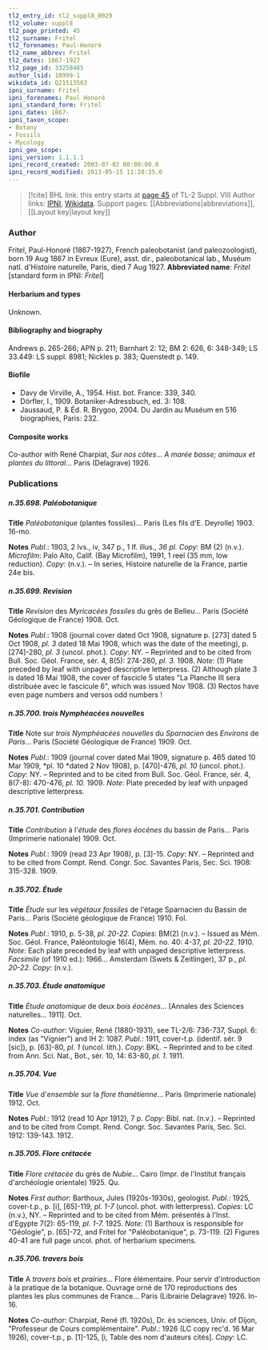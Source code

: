 ```yaml
---
tl2_entry_id: tl2_suppl8_0029
tl2_volume: suppl8
tl2_page_printed: 45
tl2_surname: Fritel
tl2_forenames: Paul-Honoré
tl2_name_abbrev: Fritel
tl2_dates: 1867-1927
tl2_page_id: 33258485
author_lsid: 18999-1
wikidata_id: Q21513563
ipni_surname: Fritel
ipni_forenames: Paul Honoré
ipni_standard_form: Fritel
ipni_dates: 1867-
ipni_taxon_scope: 
- Botany
- Fossils
- Mycology
ipni_geo_scope: 
ipni_version: 1.1.1.1
ipni_record_created: 2003-07-02 00:00:00.0
ipni_record_modified: 2013-05-15 11:28:35.0
---
```


> [!cite] BHL link: this entry starts at [page 45](https://www.biodiversitylibrary.org/page/33258485) of TL-2 Suppl. VIII
> Author links: [IPNI](https://www.ipni.org/a/18999-1), [Wikidata](https://www.wikidata.org/wiki/Q21513563). Support pages: [[Abbreviations|abbreviations]], [[Layout key|layout key]]

### Author

Fritel, Paul-Honoré (1867-1927), French paleobotanist (and paleozoologist), born 19 Aug 1867 in Evreux (Eure), asst. dir., paleobotanical lab., Muséum natl. d'Histoire naturelle, Paris, died 7 Aug 1927. 
**Abbreviated name**: *Fritel* \[standard form in IPNI: *Fritel*\]

#### Herbarium and types

Unknown.

#### Bibliography and biography

Andrews p. 265-266; APN p. 211; Barnhart 2: 12; BM 2: 626, 6: 348-349; LS 33.449: LS suppl. 8981; Nickles p. 383; Quenstedt p. 149.

#### Biofile

- Davy de Virville, A., 1954. Hist. bot. France: 339, 340.
- Dörfler, I., 1909. Botaniker-Adressbuch, ed. 3: 108.
- Jaussaud, P. & Éd. R. Brygoo, 2004. Du Jardin au Muséum en 516 biographies, Paris: 232.

#### Composite works

Co-author with René Charpiat, *Sur nos côtes*... *A marée basse; animaux et plantes du littoral*... Paris (Delagrave) 1926.

### Publications

##### n.35.698. Paléobotanique

**Title**
*Paléobotanique* (plantes fossiles)... Paris (Les fils d'E. Deyrolle) 1903. 16-mo.

**Notes**
*Publ*.: 1903, 2 lvs., iv, 347 p., 1 lf. illus., *36 pl. Copy*: BM (2) (n.v.). *Microfilm*: Palo Alto, Calif. (Bay Microfilm), 1991, 1 reel (35 mm, low reduction). *Copy*: (n.v.). – In series, Histoire naturelle de la France, partie 24e bis.

##### n.35.699. Revision

**Title**
*Revision* des *Myricacées fossiles* du grès de Belleu... Paris (Société Géologique de France) 1908. Oct.

**Notes**
*Publ*.: 1908 (journal cover dated Oct 1908, signature p. \[273\] dated 5 Oct 1908, *pl. 3* dated 18 Mai 1908, which was the date of the meeting), p. \[274\]-280, *pl. 3* (uncol. phot.). *Copy*: NY. – Reprinted and to be cited from Bull. Soc. Géol. France, sér. 4, 8(5): 274-280, *pl. 3.* 1908.
*Note*: (1) Plate preceded by leaf with unpaged descriptive letterpress. (2) Although plate 3 is dated 18 Mai 1908, the cover of fascicle 5 states "La Planche III sera distribuée avec le fascicule 6", which was issued Nov 1908. (3) Rectos have even page numbers and versos odd numbers !

##### n.35.700. trois Nymphéacées nouvelles

**Title**
Note sur *trois Nymphéacées nouvelles* du *Sparnacien* des *Environs* de *Paris*... Paris (Société Géologique de France) 1909. Oct.

**Notes**
*Publ*.: 1909 (journal cover dated Mai 1909, signature p. 465 dated 10 Mar 1909, *pl. 10 *dated 2 Nov 1908), p. \[470\]-476, *pl. 10* (uncol. phot.). *Copy*: NY. – Reprinted and to be cited from Bull. Soc. Géol. France, sér. 4, 8(7-8): 470-476, *pl. 10.* 1909.
*Note*: Plate preceded by leaf with unpaged descriptive letterpress.

##### n.35.701. Contribution

**Title**
*Contribution* à l'*étude* des *flores éocènes* du bassin de Paris... Paris (Imprimerie nationale) 1909. Oct.

**Notes**
*Publ*.: 1909 (read 23 Apr 1908), p. \[3\]-15. *Copy*: NY. – Reprinted and to be cited from Compt. Rend. Congr. Soc. Savantes Paris, Sec. Sci. 1908: 315-328. 1909.

##### n.35.702. Étude

**Title**
*Étude* sur les *végétaux fossiles* de l'étage Sparnacien du Bassin de Paris... Paris (Société géologique de France) 1910. Fol.

**Notes**
*Publ*.: 1910, p. 5-38, *pl. 20-22. Copies*: BM(2) (n.v.). – Issued as Mém. Soc. Géol. France, Paléontologie 16(4), Mém. no. 40: 4-37, *pl. 20-22.* 1910.
*Note*: Each plate preceded by leaf with unpaged descriptive letterpress.
*Facsimile* (of 1910 ed.): 1966... Amsterdam (Swets & Zeitlinger), 37 p., *pl. 20-22. Copy*: (n.v.).

##### n.35.703. Étude anatomique

**Title**
*Étude anatomique* de deux *bois éocènes*... \[Annales des Sciences naturelles... 1911\]. Oct.

**Notes**
*Co-author*: Viguier, René (1880-1931), see TL-2/6: 736-737, Suppl. 6: index (as "Vignier") and IH 2: 1087.
*Publ*.: 1911, cover-t.p. (identif. sér. 9 \[sic\]), p. \[63\]-80, *pl. 1* (uncol. lith.). *Copy*: BKL. – Reprinted and to be cited from Ann. Sci. Nat., Bot., sér. 10, 14: 63-80, *pl. 1.* 1911.

##### n.35.704. Vue

**Title**
*Vue* d'*ensemble* sur la *flore thanétienne*... Paris (Imprimerie nationale) 1912. Oct.

**Notes**
*Publ*.: 1912 (read 10 Apr 1912), 7 p. *Copy*: Bibl. nat. (n.v.). – Reprinted and to be cited from Compt. Rend. Congr. Soc. Savantes Paris, Sec. Sci. 1912: 139-143. 1912.

##### n.35.705. Flore crétacée

**Title**
*Flore crétacée* du grès de *Nubie*... Cairo (Impr. de l'Institut français d'archéologie orientale) 1925. Qu.

**Notes**
*First author*: Barthoux, Jules (1920s-1930s), geologist.
*Publ*.: 1925, cover-t.p., p. \[i\], \[65\]-119, *pl. 1-7* (uncol. phot. with letterpress). *Copies*: LC (n.v.), NY. – Reprinted and to be cited from Mém. présentés à l'Inst. d'Egypte 7(2): 65-119, *pl. 1-7.* 1925.
*Note*: (1) Barthoux is responsible for "Géologie", p. \[65\]-72, and Fritel for "Paléobotanique", p. 73-119. (2) Figures 40-41 are full page uncol. phot. of herbarium specimens.

##### n.35.706. travers bois

**Title**
A *travers bois* et *prairies*... Flore élémentaire. Pour servir d'introduction à la pratique de la botanique. Ouvrage orné de 170 reproductions des plantes les plus communes de France... Paris (Librairie Delagrave) 1926. In-16.

**Notes**
*Co-author*: Charpiat, René (fl. 1920s), Dr. ès sciences, Univ. of Dijon, "Professeur de Cours complémentaire".
*Publ*.: 1926 (LC copy rec'd. 16 Mar 1926), cover-t.p., p. \[1\]-125, \[i, Table des nom d'auteurs cités\]. *Copy*: LC.

